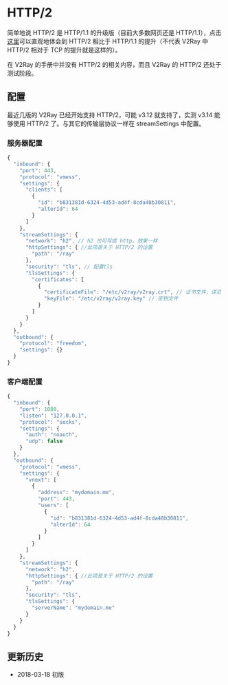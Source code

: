 # HTTP/2  

简单地说 HTTP/2 是 HTTP/1.1 的升级版（目前大多数网页还是 HTTP/1.1），点击[这里](https://http2.akamai.com/demo)可以直观地体会到 HTTP/2 相比于 HTTP/1.1 的提升（不代表 V2Ray 中 HTTP/2 相对于 TCP 的提升就是这样的）。

在 V2Ray 的手册中并没有 HTTP/2 的相关内容，而且 V2Ray 的 HTTP/2 还处于测试阶段。

## 配置

最近几版的 V2Ray 已经开始支持 HTTP/2，可能 v3.12 就支持了，实测 v3.14 能够使用 HTTP/2 了。与其它的传输层协议一样在 streamSettings 中配置。

### 服务器配置
```javascript
{
  "inbound": {
    "port": 443,
    "protocol": "vmess",
    "settings": {
      "clients": [
        {
          "id": "b831381d-6324-4d53-ad4f-8cda48b30811",
          "alterId": 64
        }
      ]
    },
    "streamSettings": {
      "network": "h2", // h2 也可写成 http，效果一样
      "httpSettings": { //此项是关于 HTTP/2 的设置
        "path": "/ray"
      },
      "security": "tls", // 配置tls
      "tlsSettings": {
        "certificates": [
          {
            "certificateFile": "/etc/v2ray/v2ray.crt", // 证书文件，详见 tls 小节
            "keyFile": "/etc/v2ray/v2ray.key" // 密钥文件
          }
        ]
      }
    }
  },
  "outbound": {
    "protocol": "freedom",
    "settings": {}
  }
}
```


### 客户端配置

```javascript
{
  "inbound": {
    "port": 1080,
    "listen": "127.0.0.1",
    "protocol": "socks",
    "settings": {
      "auth": "noauth",
      "udp": false
    }
  },
  "outbound": {
    "protocol": "vmess",
    "settings": {
      "vnext": [
        {
          "address": "mydomain.me",
          "port": 443,
          "users": [
            {
              "id": "b831381d-6324-4d53-ad4f-8cda48b30811",
              "alterId": 64
            }
          ]
        }
      ]
    },
    "streamSettings": {
      "network": "h2",
      "httpSettings": { //此项是关于 HTTP/2 的设置
        "path": "/ray"
      },
      "security": "tls",
      "tlsSettings": {
        "serverName": "mydomain.me"
      }
    }
  }
}
```

## 更新历史

- 2018-03-18 初版
